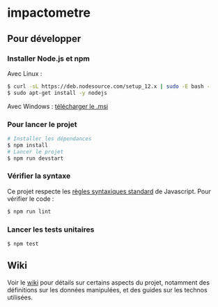 # impactometre
## Pour développer
### Installer Node.js et npm
Avec Linux :
```bash
$ curl -sL https://deb.nodesource.com/setup_12.x | sudo -E bash -
$ sudo apt-get install -y nodejs
```
Avec Windows : [télécharger le .msi](https://nodejs.org/dist/v12.14.0/node-v12.14.0-x86.msi)

### Pour lancer le projet
```bash
# Installer les dépendances
$ npm install
# Lancer le projet
$ npm run devstart
```

### Vérifier la syntaxe
Ce projet respecte les [règles syntaxiques standard](https://standardjs.com/rules.html) de Javascript. Pour vérifier le code :
```bash
$ npm run lint
```

### Lancer les tests unitaires
```bash
$ npm test
```

## Wiki
Voir le [wiki](https://gitlab.utc.fr/tx-techno-num/impactometre/wikis/home) pour détails sur certains aspects du projet, notamment des définitions sur les données manipulées, et des guides sur les technos utilisées.
